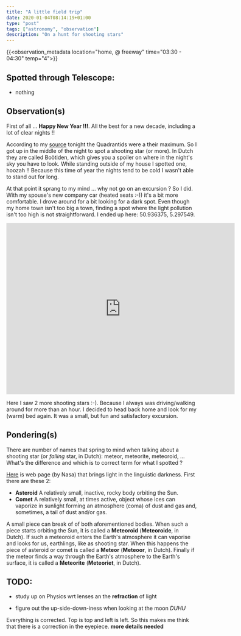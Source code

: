 ```yaml
---
title: "A little field trip"
date: 2020-01-04T08:14:19+01:00
type: "post"
tags: ["astronomy", "observation"]
description: "On a hunt for shooting stars"
---
```


{{<observation_metadata location="home, @ freeway" time="03:30 - 04:30" temp="4">}}

## Spotted through Telescope:

* nothing

## Observation(s)

First of all ... **Happy New Year !!!**. All the best for a new decade, including a lot of clear nights !!

According to my [source](https://www.allesoversterrenkunde.nl/) tonight the Quadrantids were a their maximum. So I got up in the middle of the night to spot a shooting star (or more). In Dutch they are called Boötiden, which gives you a spoiler on where in the night's sky you have to look. While standing outside of my house I spotted one, hoozah !! Because this time of year the nights tend to be cold I wasn't able to stand out for long.

At that point it sprang to my mind ... why not go on an excursion ? So I did. With my spouse's new company car (heated seats :-)) it's a bit more comfortable. I drove around for a bit looking for a dark spot. Even though my home town isn't too big a town, finding a spot where the light pollution isn't too high is not straightforward. I ended up here: 50.936375, 5.297549.
<center><iframe src="https://www.google.com/maps/embed?pb=!1m18!1m12!1m3!1d2514.612602715828!2d5.302195524945923!3d50.930882894347256!2m3!1f0!2f0!3f0!3m2!1i1024!2i768!4f13.1!3m3!1m2!1s0x0%3A0x0!2zNTDCsDU1JzUxLjIiTiA1wrAxOCcxNC43IkU!5e0!3m2!1sen!2sbe!4v1578122643680!5m2!1sen!2sbe" width="600" height="450" frameborder="0" style="border:0;" allowfullscreen=""></iframe></center>

Here I saw 2 more shooting stars :-). Because I always was driving/walking around for more than an hour. I decided to head back home and look for my (warm) bed again. It was a small, but fun and satisfactory excursion.

## Pondering(s)

There are number of names that spring to mind when talking about a shooting star (or *falling* star, in Dutch): meteor, meteorite, meteoroid, ... What's the difference and which is to correct term for what I spotted ?

[Here](https://www.nasa.gov/mission_pages/asteroids/overview/fastfacts.html) is web page (by Nasa) that brings light in the linguistic darkness. First there are these 2:

* **Asteroid** A relatively small, inactive, rocky body orbiting the Sun.
* **Comet**  A relatively small, at times active, object whose ices can vaporize in sunlight forming an atmosphere (coma) of dust and gas and, sometimes, a tail of dust and/or gas.

A small piece can break of of both aforementioned bodies. When such a piece starts orbiting the Sun, it is called a **Meteoroid** (**Meteoroide**, in Dutch). If such a meteoroid enters the Earth's atmosphere it can vaporise and looks for us, earthlings, like as shooting star. When this happens the piece of asteroid or comet is called a **Meteor** (**Meteoor**, in Dutch). Finally if the meteor finds a way through the Earth's atmosphere to the Earth's surface, it is called a **Meteorite** (**Meteoriet**, in Dutch).

## TODO:

* study up on Physics wrt lenses an the **refraction** of light

* figure out the up-side-down-iness when looking at the moon *DUHU*

Everything is corrected. Top is top and left is left. So this makes me think that there is a correction in the eyepiece. **more details needed**